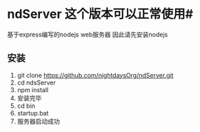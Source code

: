 # ndServer 这个版本可以正常使用#
基于express编写的nodejs web服务器
因此请先安装nodejs

## 安装 ##
1. git clone https://github.com/nightdaysOrg/ndServer.git
2. cd ndsServer
3. npm install
4. 安装完毕
5. cd bin
6. startup.bat
7. 服务器启动成功


